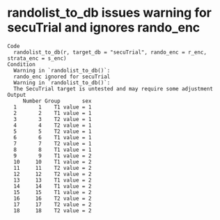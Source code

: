 # randolist_to_db issues warning for secuTrial and ignores rando_enc

    Code
      randolist_to_db(r, target_db = "secuTrial", rando_enc = r_enc, strata_enc = s_enc)
    Condition
      Warning in `randolist_to_db()`:
      rando_enc ignored for secuTrial
      Warning in `randolist_to_db()`:
      The SecuTrial target is untested and may require some adjustment
    Output
         Number Group       sex
      1       1    T1 value = 1
      2       2    T1 value = 1
      3       3    T2 value = 1
      4       4    T2 value = 1
      5       5    T2 value = 1
      6       6    T1 value = 1
      7       7    T2 value = 1
      8       8    T1 value = 1
      9       9    T1 value = 2
      10     10    T1 value = 2
      11     11    T2 value = 2
      12     12    T2 value = 2
      13     13    T1 value = 2
      14     14    T1 value = 2
      15     15    T1 value = 2
      16     16    T2 value = 2
      17     17    T2 value = 2
      18     18    T2 value = 2


